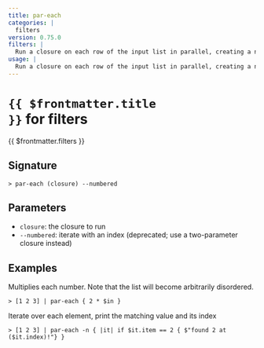 ```yaml
---
title: par-each
categories: |
  filters
version: 0.75.0
filters: |
  Run a closure on each row of the input list in parallel, creating a new list with the results.
usage: |
  Run a closure on each row of the input list in parallel, creating a new list with the results.
---
```


# <code>{{ $frontmatter.title }}</code> for filters

<div class='command-title'>{{ $frontmatter.filters }}</div>

## Signature

```> par-each (closure) --numbered```

## Parameters

 -  `closure`: the closure to run
 -  `--numbered`: iterate with an index (deprecated; use a two-parameter closure instead)

## Examples

Multiplies each number. Note that the list will become arbitrarily disordered.
```shell
> [1 2 3] | par-each { 2 * $in }
```

Iterate over each element, print the matching value and its index
```shell
> [1 2 3] | par-each -n { |it| if $it.item == 2 { $"found 2 at ($it.index)!"} }
```
